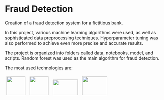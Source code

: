 <h1>Fraud Detection</h1>
<p>Creation of a fraud detection system for a fictitious bank.</p>
<p>In this project, various machine learning algorithms were used, as well as sophisticated data preprocessing techniques. Hyperparameter tuning was also performed to achieve even more precise and accurate results.</p>
<p>The project is organized into folders called data, notebooks, model, and scripts. Random forest was used as the main algorithm for fraud detection.</p>


The most used technologies are:


<img src="https://cdn.jsdelivr.net/gh/devicons/devicon/icons/vscode/vscode-original.svg"  width="60" height="60" vspace="5" hspace="5" /> <img src="https://cdn.jsdelivr.net/gh/devicons/devicon/icons/kaggle/kaggle-original-wordmark.svg" width="60" height="60" vspace="5" hspace="5" /> <img src="https://pandas.pydata.org/static/img/favicon_white.ico" width="80" height="50" vspace="5" hspace="5" /> <img src="https://seeklogo.com/images/S/scikit-learn-logo-8766D07E2E-seeklogo.com.png"  width="80" height="60" vspace="5" hspace="5" />

          
          

